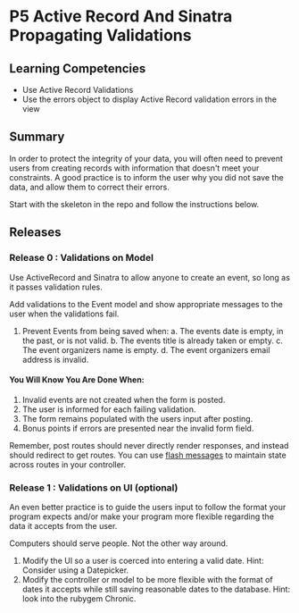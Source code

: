 # P5 Active Record And Sinatra Propagating Validations 
 
## Learning Competencies

* Use Active Record Validations
* Use the errors object to display Active Record validation errors in the view

## Summary

In order to protect the integrity of your data, you will often need to prevent
users from creating records with information that doesn't meet your constraints.
A good practice is to inform the user why you did not save the data, and allow
them to correct their errors.

Start with the skeleton in the repo and follow the instructions below.
 
## Releases

### Release 0 : Validations on Model

Use ActiveRecord and Sinatra to allow anyone to create an event, so long as it
passes validation rules.

Add validations to the Event model and show appropriate messages to the user when the validations fail.

1. Prevent Events from being saved when:
  a. The events date is empty, in the past, or is not valid.
  b. The events title is already taken or empty.
  c. The event organizers name is empty.
  d. The event organizers email address is invalid.

#### You Will Know You Are Done When:

1. Invalid events are not created when the form is posted.
2. The user is informed for each failing validation.
3. The form remains populated with the users input after posting.
4. Bonus points if errors are presented near the invalid form field.

Remember, post routes should never directly render responses, and instead should
redirect to get routes. You can use [flash messages](https://github.com/nakajima/rack-flash) to maintain state across routes in your controller.


### Release 1 : Validations on UI (optional)
An even better practice is to guide the users input to follow the format your
program expects and/or make your program more flexible regarding the data it
accepts from the user.

Computers should serve people. Not the other way around.

1. Modify the UI so a user is coerced into entering a valid date. Hint: Consider using a Datepicker.
2. Modify the controller or model to be more flexible with the format of dates it accepts while still saving reasonable dates to the database. Hint: look into the rubygem Chronic.
